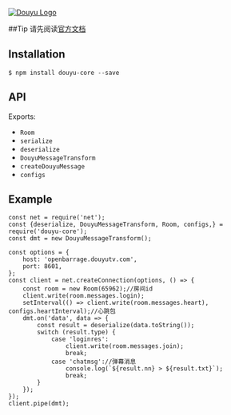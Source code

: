 [![Douyu Logo](http://139.196.50.70/douyulogo.jpg)](https://www.douyu.com/)

##Tip
请先阅读[官方文档](http://dev-bbs.douyutv.com/forum.php?mod=forumdisplay&fid=37)

## Installation
```
$ npm install douyu-core --save
```
## API

Exports:
- `Room`
- `serialize`
- `deserialize`
- `DouyuMessageTransform`
- `createDouyuMessage`
- `configs`

## Example
```
const net = require('net');
const {deserialize, DouyuMessageTransform, Room, configs,} = require('douyu-core');
const dmt = new DouyuMessageTransform();

const options = {
    host: 'openbarrage.douyutv.com',
    port: 8601,
};
const client = net.createConnection(options, () => {
    const room = new Room(65962);//房间id
    client.write(room.messages.login);
    setInterval(() => client.write(room.messages.heart), configs.heartInterval);//心跳包
    dmt.on('data', data => {
        const result = deserialize(data.toString());
        switch (result.type) {
            case 'loginres':
                client.write(room.messages.join);
                break;
            case 'chatmsg'://弹幕消息
                console.log(`${result.nn} > ${result.txt}`);
                break;
        }
    });
});
client.pipe(dmt);
```

